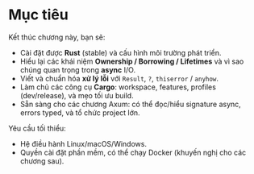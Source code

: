 # Mục tiêu

Kết thúc chương này, bạn sẽ:

- Cài đặt được **Rust** (stable) và cấu hình môi trường phát triển.
- Hiểu lại các khái niệm **Ownership / Borrowing / Lifetimes** và vì sao chúng quan trọng trong **async** I/O.
- Viết và chuẩn hóa **xử lý lỗi** với `Result`, `?`, `thiserror` / `anyhow`.
- Làm chủ các công cụ **Cargo**: workspace, features, profiles (dev/release), và mẹo tối ưu build.
- Sẵn sàng cho các chương Axum: có thể đọc/hiểu signature async, errors typed, và tổ chức project lớn.

Yêu cầu tối thiểu:
- Hệ điều hành Linux/macOS/Windows.
- Quyền cài đặt phần mềm, có thể chạy Docker (khuyến nghị cho các chương sau).
